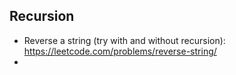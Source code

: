 ## Recursion
- Reverse a string (try with and without recursion): https://leetcode.com/problems/reverse-string/
- 
